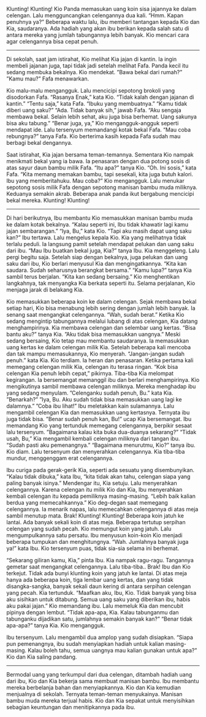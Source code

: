 Klunting! Klunting! Kio Panda memasukan uang koin sisa jajannya ke dalam celengan. Lalu mengguncangkan
celengannya dua kali. “Hmm. Kapan penuhnya ya?”
Beberapa waktu lalu, ibu memberi tantangan kepada Kio dan Kia, saudaranya. Ada hadiah yang akan ibu berikan kepada salah satu di antara mereka yang jumlah tabungannya lebih banyak.
Kio mencari cara agar celengannya bisa cepat penuh.
***
Di sekolah, saat jam istirahat, Kio melihat Kia jajan di kantin. Ia ingin membeli jajanan juga, tapi tidak jadi setelah melihat Fafa. Panda kecil itu sedang membuka bekalnya.
Kio mendekat. ”Bawa bekal dari rumah?” ”Kamu mau?” Fafa menawarkan.
 
Kio malu-malu mengangguk. Lalu mencicipi sepotong brokoli yang disodorkan Fafa. “Rasanya Enak,” kata Kio. “Tidak kalah dengan jajanan di kantin.”
“Tentu saja,” kata Fafa. “Ibuku yang membuatnya.” “Kamu tidak diberi uang saku?”
“Ada. Tidak banyak sih,” jawab Fafa. “Aku sengaja membawa bekal. Selain lebih sehat, aku juga bisa berhemat. Uang sakunya bisa aku tabung.”
“Benar juga, ya,” Kio mengangguk-angguk seperti mendapat ide. Lalu tersenyum memandangi kotak bekal Fafa.
“Mau coba rebungnya?” tanya Fafa.
Kio berterima kasih kepada Fafa sudah mau berbagi bekal dengannya.
 
Saat istirahat, Kia jajan bersama teman-temannya. Sementara Kio nampak menikmati bekal yang ia bawa. Ia penasaran dengan dua potong sosis di atas sayur daun bambu milik Fafa. “Itu apa?” tanya Kio.
“Oh. Ini sosis,” kata Fafa. “Kita memang memakan bambu, tapi sesekali, kita juga butuh kalori. Ibu yang memberitahuku. Mau coba?”
Kio mengangguk. Lalu menukar sepotong sosis milik Fafa dengan sepotong manisan bambu muda miliknya. Keduanya semakin akrab. Beberapa anak panda ikut bergabung mencicipi bekal mereka.
Klunting! Klunting!
 
***
Di hari berikutnya, Ibu membantu Kio memasukkan manisan bambu muda ke dalam kotak bekalnya. “Kalau seperti ini, Ibu tidak khawatir lagi kamu jajan sembarangan.”
“Iya, Bu,” kata Kio. “Tapi aku masih dapat uang saku kan?”
Ibu tertawa. Lalu mengelus kepala Kio.
Kia yang melihatnya tidak terlalu peduli. Ia langsung pamit setelah mendapat pelukan dan uang saku dari ibu.
“Mau Ibu buatkan bekal juga, Kia?” tanya Ibu. Kia menggeleng. Lalu pergi begitu saja.
Setelah siap dengan bekalnya, juga pelukan dan uang saku dari ibu, Kio berlari menyusul Kia dan mengingatkannya. “Kita kan saudara. Sudah seharusnya berangkat bersama.” “Kamu lupa?” tanya Kia sambil terus berjalan. “Kita kan
sedang bersaing.”
Kio menghentikan langkahnya, tak menyangka Kia berkata seperti itu.
Selama perjalanan, Kio menjaga jarak di belakang Kia.
 
Kio memasukkan beberapa koin ke dalam celengan. Sejak membawa bekal setiap hari, Kio bisa menabung lebih sering dengan jumlah lebih banyak. Ia senang saat mengangkat celengannya. “Wah, sudah berat.” Ketika Kio sedang mengintip tabungannya melalui lubang di atas celengan, Kia datang menghampirinya. Kia membawa celengan dan selembar uang kertas. “Bisa bantu aku?” tanya Kia. ”Aku tidak bisa
memasukkan uangnya.”
Meski sedang bersaing, Kio tetap mau membantu saudaranya. Ia memasukkan uang kertas ke dalam celengan milik Kia. Setelah beberapa kali mencoba dan tak mampu memasukannya, Kio menyerah.
“Jangan-jangan sudah penuh.” kata Kia.
Kio terdiam. Ia heran dan penasaran. Ketika pertama kali memegang celengan milik Kia, celengan itu terasa ringan. “Kok bisa celengan Kia penuh lebih cepat,” pikirnya.
Tiba-tiba Kia melompat kegirangan. Ia bersemangat memanggil ibu dan berlari menghampirinya. Kio mengikutinya sambil membawa celengan miliknya. Mereka menghadap ibu yang sedang menyulam.
”Celenganku sudah penuh, Bu.” kata Kia. ”Benarkah?”
”Iya, Bu. Aku sudah tidak bisa memasukkan uang lagi ke dalamnya.” ”Coba ibu lihat!” Ibu meletakkan kain sulamannya. Lalu mengambil celengan Kia dan memasukkan uang kertasnya. Ternyata ibu juga tidak bisa.
”Benar sudah penuh kan, Bu!” ucap Kia bersemangat.
Ibu memandang Kio yang tertunduk memegang celengannya, berpikir sesaat lalu tersenyum. ”Bagaimana kalau kita buka dua-duanya sekarang?” “Tidak usah, Bu,” Kia mengambil kembali celengan miliknya dari tangan
ibu. “Sudah pasti aku pemenangnya.” “Bagaimana menurutmu, Kio?” tanya ibu.
Kio diam. Lalu tersenyum dan menyerahkan celengannya. Kia tiba-tiba mundur, menggenggam erat celengannya.
 
Ibu curiga pada gerak-gerik Kia, seperti ada sesuatu yang disembunyikan. “Kalau tidak dibuka,” kata Ibu, “kita tidak akan tahu, celengan siapa yang paling banyak isinya.”
Mendengar itu, Kia setuju. Lalu menyerahkan celengannya.
Karena celengan itu milik Kio dan Kia, Ibu menyerahkan kembali celengan itu kepada pemiliknya masing-masing. “Lebih baik kalian berdua yang memecahkannya.”
Kio deg-degan saat memegang celengannya. Ia menarik napas, lalu memecahkan celengannya di atas meja sambil menutup mata.
Brak! Klunting! Klunting!
Beberapa koin jatuh ke lantai. Ada banyak sekali koin di atas meja. Beberapa tertutup serpihan celengan yang sudah pecah. Kio memungut koin yang jatuh. Lalu mengumpulkannya satu persatu.
Ibu menyusun koin-koin Kio menjadi beberapa tumpukan dan menghitungnya. “Wah. Jumlahnya banyak juga ya!” kata Ibu.
Kio tersenyum puas, tidak sia-sia selama ini berhemat.

“Sekarang giliran kamu, Kia,” pinta Ibu.
Kia nampak ragu-ragu. Tangannya gemetar saat mengangkat celengannya.
Lalu tiba-tiba.. Brak!
Ibu dan Kio terkejut. Tidak ada bunyi klunting koin yang jatuh ke lantai. Di atas meja hanya ada beberapa koin, tiga lembar uang kertas, dan yang tidak disangka-sangka, banyak sekali daun kering di antara serpihan celengan yang pecah.
Kia tertunduk. “Maafkan aku, Ibu, Kio. Tidak banyak yang bisa aku sisihkan untuk ditabung. Semua uang saku yang diberikan ibu, habis aku pakai jajan.” Kio memandang ibu. Lalu memeluk Kia dan mencubit pipinya dengan lembut. “Tidak apa-apa, Kia. Kalau tabunganmu dan tabunganku dijadikan satu, jumlahnya
semakin banyak kan?”
“Benar tidak apa-apa?” tanya Kia. Kio mengangguk.

Ibu tersenyum. Lalu mengambil dua amplop yang sudah disiapkan. “Siapa pun pemenangnya, ibu sudah menyiapkan hadiah untuk kalian masing-masing. Kalau boleh tahu, semua uangnya mau kalian gunakan untuk apa?”
Kio dan Kia saling pandang.
***
Bermodal uang yang terkumpul dari dua celengan, ditambah hadiah uang dari ibu, Kio dan Kia bekerja sama membuat manisan bambu. Ibu membantu mereka berbelanja bahan dan menyiapkannya. Kio dan Kia kemudian menjualnya di sekolah. Ternyata teman-teman menyukainya. Manisan bambu muda mereka terjual habis. Kio dan Kia sepakat untuk menyisihkan sebagian keuntungan dan menitipkannya pada ibu.
